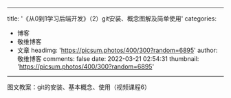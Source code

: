 
---
title: '《从0到1学习后端开发》（2）git安装、概念图解及简单使用'
categories: 
 - 博客
 - 敬维博客
 - 文章
headimg: 'https://picsum.photos/400/300?random=6895'
author: 敬维博客
comments: false
date: 2022-03-21 02:54:31
thumbnail: 'https://picsum.photos/400/300?random=6895'
---

<div>   
图文教案：git的安装、基本概念、使用（视频课程6）  
</div>
            